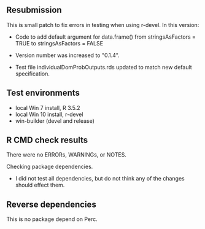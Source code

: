 ## Resubmission
This is small patch to fix errors in testing when using r-devel. In this version:

* Code to add default argument for data.frame() from stringsAsFactors = TRUE to stringsAsFactors = FALSE 

* Version number was increased to "0.1.4".

* Test file individualDomProbOutputs.rds updated to match new default specification.

## Test environments
* local Win 7 install, R 3.5.2
* local Win 10 install, r-devel
* win-builder (devel and release)

## R CMD check results
There were no ERRORs, WARNINGs, or NOTES.

Checking package dependencies. 
* I did not test all dependencies, but do not think any of the changes should effect them.


## Reverse dependencies
This is no package depend on Perc.